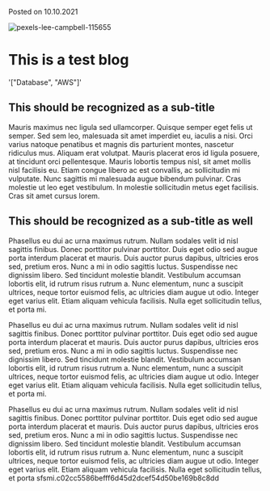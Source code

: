 <p>Posted on 10.10.2021</p><img src="https://i.ibb.co/C2K1gSk/pexels-lee-campbell-115655.jpg" alt="pexels-lee-campbell-115655"/>

# This is a test blog

'["Database", "AWS"]'

## This should be recognized as a sub-title

<p id="this should be recognized as a sub-title">Mauris maximus nec ligula sed ullamcorper. Quisque semper eget felis ut semper. Sed sem leo, malesuada sit amet imperdiet eu, iaculis a nisi. Orci varius natoque penatibus et magnis dis parturient montes, nascetur ridiculus mus. Aliquam erat volutpat. Mauris placerat eros id ligula posuere, at tincidunt orci pellentesque. Mauris lobortis tempus nisl, sit amet mollis nisl facilisis eu. Etiam congue libero ac est convallis, ac sollicitudin mi vulputate. Nunc sagittis mi malesuada augue bibendum pulvinar. Cras molestie ut leo eget vestibulum. In molestie sollicitudin metus eget facilisis. Cras sit amet cursus lorem.</p>

## This should be recognized as a sub-title as well

<p id="this should be recognized as a sub-title as well">Phasellus eu dui ac urna maximus rutrum. Nullam sodales velit id nisl sagittis finibus. Donec porttitor pulvinar porttitor. Duis eget odio sed augue porta interdum placerat et mauris. Duis auctor purus dapibus, ultricies eros sed, pretium eros. Nunc a mi in odio sagittis luctus. Suspendisse nec dignissim libero. Sed tincidunt molestie blandit. Vestibulum accumsan lobortis elit, id rutrum risus rutrum a. Nunc elementum, nunc a suscipit ultrices, neque tortor euismod felis, ac ultricies diam augue ut odio. Integer eget varius elit. Etiam aliquam vehicula facilisis. Nulla eget sollicitudin tellus, et porta mi.</p>

<p id="this should be recognized as a sub-title as well">Phasellus eu dui ac urna maximus rutrum. Nullam sodales velit id nisl sagittis finibus. Donec porttitor pulvinar porttitor. Duis eget odio sed augue porta interdum placerat et mauris. Duis auctor purus dapibus, ultricies eros sed, pretium eros. Nunc a mi in odio sagittis luctus. Suspendisse nec dignissim libero. Sed tincidunt molestie blandit. Vestibulum accumsan lobortis elit, id rutrum risus rutrum a. Nunc elementum, nunc a suscipit ultrices, neque tortor euismod felis, ac ultricies diam augue ut odio. Integer eget varius elit. Etiam aliquam vehicula facilisis. Nulla eget sollicitudin tellus, et porta mi.</p>

<p id="this should be recognized as a sub-title as well">Phasellus eu dui ac urna maximus rutrum. Nullam sodales velit id nisl sagittis finibus. Donec porttitor pulvinar porttitor. Duis eget odio sed augue porta interdum placerat et mauris. Duis auctor purus dapibus, ultricies eros sed, pretium eros. Nunc a mi in odio sagittis luctus. Suspendisse nec dignissim libero. Sed tincidunt molestie blandit. Vestibulum accumsan lobortis elit, id rutrum risus rutrum a. Nunc elementum, nunc a suscipit ultrices, neque tortor euismod felis, ac ultricies diam augue ut odio. Integer eget varius elit. Etiam aliquam vehicula facilisis. Nulla eget sollicitudin tellus, et porta sfsmi.c02cc5586befff6d45d2dcef54d50be169b8c8dd</p>